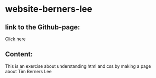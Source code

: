 # website-berners-lee

## link to the Github-page:
[Click here](https://baptistegeron.github.io/website-berners-lee/)

## Content:

This is an exercise about understanding html and css by making a page about Tim Berners Lee